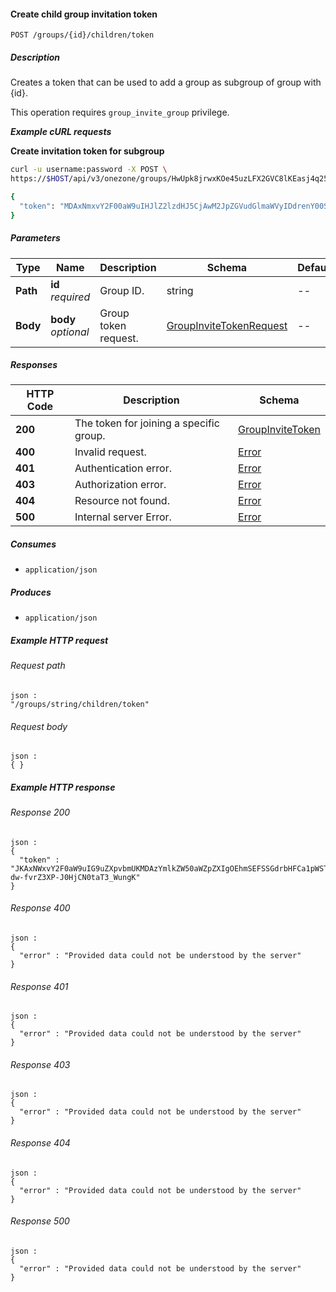 
<a name="create_child_group_token"></a>
#### Create child group invitation token
```
POST /groups/{id}/children/token
```


##### Description
Creates a token that can be used to add a group as subgroup of group with {id}.

This operation requires `group_invite_group` privilege.

***Example cURL requests***

**Create invitation token for subgroup**
```bash
curl -u username:password -X POST \
https://$HOST/api/v3/onezone/groups/HwUpk8jrwxKOe45uzLFX2GVC8lKEasj4q253sptVq

{
  "token": "MDAxNmxvY2F00aW9uIHJlZ2lzdHJ5CjAwM2JpZGVudGlmaWVyIDdrenY00SXM5dEFGYVRNQXFlMUlPSXVGMFBoSkFKWHFieWRUc2l5TUUxX2sKMDAyZGNpZCB00b2tlblR5cGUgPSBncm91cF9pbnZpdGVfZ3JvdXBfdG9rZW4KMDAyZnNpZ25hdHVyZSCJAtwScxZNktP9EIS00vlM5ZB7QsXhjtRtjKWZfwEfs6wo"
}
```


##### Parameters

|Type|Name|Description|Schema|Default|
|---|---|---|---|---|
|**Path**|**id**  <br>*required*|Group ID.|string|--|
|**Body**|**body**  <br>*optional*|Group token request.|[GroupInviteTokenRequest](../definitions/GroupInviteTokenRequest.md#groupinvitetokenrequest)|--|


##### Responses

|HTTP Code|Description|Schema|
|---|---|---|
|**200**|The token for joining a specific group.|[GroupInviteToken](../definitions/GroupInviteToken.md#groupinvitetoken)|
|**400**|Invalid request.|[Error](../definitions/Error.md#error)|
|**401**|Authentication error.|[Error](../definitions/Error.md#error)|
|**403**|Authorization error.|[Error](../definitions/Error.md#error)|
|**404**|Resource not found.|[Error](../definitions/Error.md#error)|
|**500**|Internal server Error.|[Error](../definitions/Error.md#error)|


##### Consumes

* `application/json`


##### Produces

* `application/json`


##### Example HTTP request

###### Request path
```
json :
"/groups/string/children/token"
```


###### Request body
```
json :
{ }
```


##### Example HTTP response

###### Response 200
```
json :
{
  "token" : "JKAxNWxvY2F0aW9uIG9uZXpvbmUKMDAzYmlkZW50aWZpZXIgOEhmSEFSSGdrbHFCa1pWSTRsNk1CVHZTU3Z0OThwcHA2OTQ4czhRN1NPawowMDFhY2lkIHRpbWUgPCAxNDk2MTQwMTQ0CjAwMmZzaWduYXR1cmUg88OIBmav38YI0Z2-dw-fvrZ3XP-J0HjCN0taT3_WungK"
}
```


###### Response 400
```
json :
{
  "error" : "Provided data could not be understood by the server"
}
```


###### Response 401
```
json :
{
  "error" : "Provided data could not be understood by the server"
}
```


###### Response 403
```
json :
{
  "error" : "Provided data could not be understood by the server"
}
```


###### Response 404
```
json :
{
  "error" : "Provided data could not be understood by the server"
}
```


###### Response 500
```
json :
{
  "error" : "Provided data could not be understood by the server"
}
```



